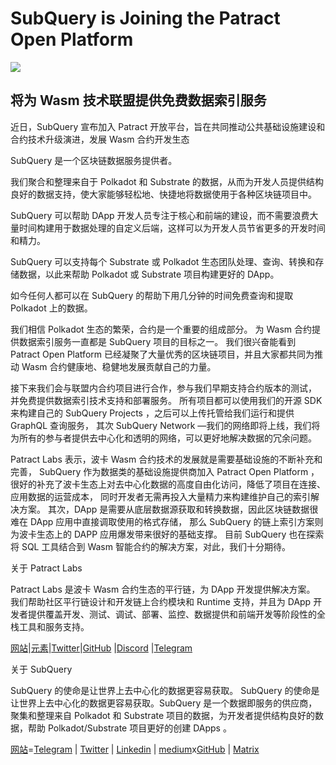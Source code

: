 # SubQuery is Joining the Patract Open Platform

![](https://miro.medium.com/max/1400/0*0inUQ8U1g9auTjfU)

## **将为 Wasm 技术联盟提供免费数据索引服务**

近日，SubQuery 宣布加入 Patract 开放平台，旨在共同推动公共基础设施建设和合约技术升级演进，发展 Wasm 合约开发生态

SubQuery 是一个区块链数据服务提供者。

我们聚合和整理来自于 Polkadot 和 Substrate 的数据，从而为开发人员提供结构良好的数据支持，使大家能够轻松地、快捷地将数据使用于各种区块链项目中。

SubQuery 可以帮助 DApp 开发人员专注于核心和前端的建设，而不需要浪费大量时间构建用于数据处理的自定义后端，这样可以为开发人员节省更多的开发时间和精力。

SubQuery 可以支持每个 Substrate 或 Polkadot 生态团队处理、查询、转换和存储数据，以此来帮助 Polkadot 或 Substrate 项目构建更好的 DApp。

如今任何人都可以在 SubQuery 的帮助下用几分钟的时间免费查询和提取 Polkadot 上的数据。

我们相信 Polkadot 生态的繁荣，合约是一个重要的组成部分。 为 Wasm 合约提供数据索引服务一直都是 SubQuery 项目的目标之一。 我们很兴奋能看到 Patract Open Platform 已经凝聚了大量优秀的区块链项目，并且大家都共同为推动 Wasm 合约健康地、稳健地发展贡献自己的力量。

接下来我们会与联盟内合约项目进行合作，参与我们早期支持合约版本的测试， 并免费提供数据索引技术支持和部署服务。 所有项目都可以使用我们的开源 SDK 来构建自己的 SubQuery Projects ，之后可以上传托管给我们运行和提供 GraphQL 查询服务， 其次 SubQuery Network —我们的网络即将上线，我们将为所有的参与者提供去中心化和透明的网络，可以更好地解决数据的冗余问题。

Patract Labs 表示，波卡 Wasm 合约技术的发展就是需要基础设施的不断补充和完善， SubQuery 作为数据类的基础设施提供商加入 Patract Open Platform ，很好的补充了波卡生态上对去中心化数据的高度自由化访问，降低了项目在连接、应用数据的运营成本， 同时开发者无需再投入大量精力来构建维护自己的索引解决方案。 其次，DApp 是需要从底层数据源获取和转换数据，因此区块链数据很难在 DApp 应用中直接调取使用的格式存储， 那么 SubQuery 的链上索引方案则为波卡生态上的 DAPP 应用爆发带来很好的基础支撑。 目前 SubQuery 也在探索将 SQL 工具结合到 Wasm 智能合约的解决方案，对此，我们十分期待。

关于 Patract Labs

Patract Labs 是波卡 Wasm 合约生态的平行链，为 DApp 开发提供解决方案。 我们帮助社区平行链设计和开发链上合约模块和 Runtime 支持，并且为 DApp 开发者提供覆盖开发、测试、调试、部署、监控、数据提供和前端开发等阶段性的全栈工具和服务支持。

[网站](https://patract.io/)|[元素](https://app.element.io/#/room/#PatractLabsDev:matrix.org)|[Twitter](https://twitter.com/PatractLabs)|[GitHub](https://github.com/patractlabs) |[Discord](https://discord.gg/yMRMqcAb24) |[Telegram](https://t.me/patract)

关于 SubQuery

SubQuery 的使命是让世界上去中心化的数据更容易获取。 SubQuery 的使命是让世界上去中心化的数据更容易获取。SubQuery 是一个数据即服务的供应商，聚集和整理来自 Polkadot 和 Substrate 项目的数据，为开发者提供结构良好的数据，帮助 Polkadot/Substrate 项目更好的创建 DApps 。

[网站](https://www.subquery.network/)=[Telegram](https://t.me/subquerynetwork) | [Twitter](https://twitter.com/subquerynetwork) | [Linkedin](https://www.linkedin.com/company/subquery) | [medium](https://subquery.medium.com/)x[GitHub](https://github.com/subquery/subql) | [Matrix](https://matrix.to/#/#subquery:matrix.org)